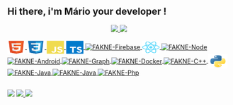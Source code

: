 ## Hi there, i'm Mário your developer !
<div align="center">
  <a href="https://github.com/FAKNE">
  <img height="170em" src="https://github-readme-stats.vercel.app/api?username=FAKNE&show_icons=true&theme=gruvbox&include_all_commits=true&count_private=true&bg_color=151515&text_color=9f9f9f&border_color=30363d&count_private=true&hide=contribs"/>
  <img height="170em" src="https://github-readme-stats.vercel.app/api/top-langs/?username=FAKNE&layout=compact&langs_count=7&theme=gruvbox&bg_color=151515&text_color=9f9f9f&border_color=30363d"/>
</div>
 
<div style="display: inline_block"><br>
  <img align="center" alt="FAKNE-HTML" height="30" width="40" src="https://raw.githubusercontent.com/devicons/devicon/master/icons/html5/html5-original.svg">
  <img align="center" alt="FAKNE-CSS" height="30" width="40" src="https://raw.githubusercontent.com/devicons/devicon/master/icons/css3/css3-original.svg">
  <img align="center" alt="FAKNE-Js" height="30" width="40" src="https://raw.githubusercontent.com/devicons/devicon/master/icons/javascript/javascript-plain.svg">
  <img align="center" alt="FAKNE-Ts" height="30" width="40" src="https://raw.githubusercontent.com/devicons/devicon/master/icons/typescript/typescript-plain.svg">
  <img align="center" alt="FAKNE-Firebase" height="30" width="40" src="https://cdn.jsdelivr.net/gh/devicons/devicon/icons/firebase/firebase-plain.svg" />
  <img align="center" alt="FAKNE-React" height="30" width="40" src="https://raw.githubusercontent.com/devicons/devicon/master/icons/react/react-original.svg">
  <img align="center" alt="FAKNE-Node" height="30" width="40" src="https://cdn.jsdelivr.net/gh/devicons/devicon/icons/nodejs/nodejs-original.svg" />
  <img align="center" alt="FAKNE-Android" height="33" width="43" src="https://cdn.jsdelivr.net/gh/devicons/devicon/icons/android/android-plain.svg" />
  <img align="center" alt="FAKNE-Graph" height="30" width="40" src="https://cdn.jsdelivr.net/gh/devicons/devicon/icons/graphql/graphql-plain.svg" />
  <img align="center" alt="FAKNE-Docker" height="43" width="53" src="https://cdn.jsdelivr.net/gh/devicons/devicon/icons/docker/docker-original.svg" />
  <img align="center" alt="FAKNE-C++" height="30" width="40" src="https://cdn.jsdelivr.net/gh/devicons/devicon/icons/cplusplus/cplusplus-original.svg" />
  <img align="center" alt="FAKNE-Python" height="33" width="43" src="https://raw.githubusercontent.com/devicons/devicon/master/icons/python/python-original.svg">
  <img align="center" alt="FAKNE-Java" height="32" width="42" src="https://cdn.jsdelivr.net/gh/devicons/devicon/icons/java/java-original.svg" />
  <img align="center" alt="FAKNE-Java" height="30" width="40" src="https://cdn.jsdelivr.net/gh/devicons/devicon/icons/spring/spring-original.svg" />
  <img align="center" alt="FAKNE-Php" height="45" width="55" src="https://cdn.jsdelivr.net/gh/devicons/devicon/icons/php/php-original.svg" />
</div>
  
  ##
  
<div> 
  <a href="https://www.linkedin.com/in/rafaella-ballerini-45875016a" target="_blank"><img src="https://img.shields.io/badge/-LinkedIn-%230077B5?style=for-the-badge&logo=linkedin&logoColor=white" target="_blank"></a> 
   <a href = "mailto:daltondionisio@gmail.com"><img src="https://img.shields.io/badge/-Gmail-%23333?style=for-the-badge&logo=gmail&logoColor=white" target="_blank">
  </a>
  <a href="https://instagram.com/f.a.k.n.e_mario" target="_blank"><img src="https://img.shields.io/badge/Instagram-E4405F?style=for-the-badge&logo=instagram&logoColor=white" target="_blank"></a>
</div>
